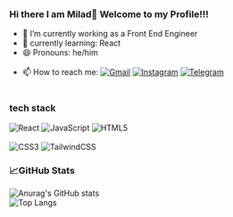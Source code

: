### Hi there I am Milad👋 Welcome to my Profile!!!


- 🔭 I’m currently working as a Front End Engineer
- 🌱 currently learning: React
- 😄 Pronouns: he/him <br/><br/>
- 📫 How to reach me: <a href="https://www.miiladiighj@gmail.com">![Gmail](https://img.shields.io/badge/Gmail-D14836?style=for-the-badge&logo=gmail&logoColor=white)</a> <a href="https://www.instagram.com/milad.mzzzz/">![Instagram](https://img.shields.io/badge/Instagram-%23E4405F.svg?style=for-the-badge&logo=Instagram&logoColor=white)</a> <a href="https://t.me/milad_mdz">![Telegram](https://img.shields.io/badge/Telegram-2CA5E0?style=for-the-badge&logo=telegram&logoColor=white)<a/>
<br/><br/>
### tech stack
![React](https://img.shields.io/badge/react-%2320232a.svg?style=for-the-badge&logo=react&logoColor=%2361DAFB)
![JavaScript](https://img.shields.io/badge/javascript-%23323330.svg?style=for-the-badge&logo=javascript&logoColor=%23F7DF1E)
![HTML5](https://img.shields.io/badge/html5-%23E34F26.svg?style=for-the-badge&logo=html5&logoColor=white)
<br/><br/>
![CSS3](https://img.shields.io/badge/css3-%231572B6.svg?style=for-the-badge&logo=css3&logoColor=white)
![TailwindCSS](https://img.shields.io/badge/tailwindcss-%2338B2AC.svg?style=for-the-badge&logo=tailwind-css&logoColor=white)

### 📈GitHub Stats
![Anurag's GitHub stats](https://github-readme-stats.vercel.app/api?username=miladmdz&show_icons=true&theme=synthwave)<br/>
![Top Langs](https://github-readme-stats.vercel.app/api/top-langs/?username=miladmdz&layout=compact)

